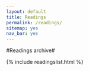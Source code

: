 ```yaml
---
layout: default
title: Readings
permalink: /readings/
sitemap: yes
nav_bar: yes
---
```


#Readings archive#

{% include readingslist.html %}

